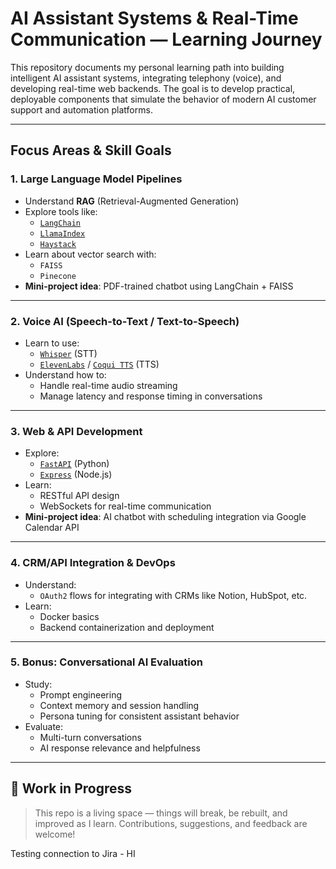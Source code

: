 # AI Assistant Systems & Real-Time Communication — Learning Journey

This repository documents my personal learning path into building intelligent AI assistant systems, integrating telephony (voice), and developing real-time web backends. The goal is to develop practical, deployable components that simulate the behavior of modern AI customer support and automation platforms.

---

## Focus Areas & Skill Goals

### 1. Large Language Model Pipelines

- Understand **RAG** (Retrieval-Augmented Generation)
- Explore tools like:
  - [`LangChain`](https://github.com/langchain-ai/langchain)
  - [`LlamaIndex`](https://github.com/jerryjliu/llama_index)
  - [`Haystack`](https://github.com/deepset-ai/haystack)
- Learn about vector search with:
  - `FAISS`
  - `Pinecone`
- **Mini-project idea**: PDF-trained chatbot using LangChain + FAISS

---

### 2. Voice AI (Speech-to-Text / Text-to-Speech)

- Learn to use:
  - [`Whisper`](https://github.com/openai/whisper) (STT)
  - [`ElevenLabs`](https://www.elevenlabs.io/) / [`Coqui TTS`](https://github.com/coqui-ai/TTS) (TTS)
- Understand how to:
  - Handle real-time audio streaming
  - Manage latency and response timing in conversations

---

### 3. Web & API Development

- Explore:
  - [`FastAPI`](https://fastapi.tiangolo.com/) (Python)
  - [`Express`](https://expressjs.com/) (Node.js)
- Learn:
  - RESTful API design
  - WebSockets for real-time communication
- **Mini-project idea**: AI chatbot with scheduling integration via Google Calendar API

---

### 4. CRM/API Integration & DevOps

- Understand:
  - `OAuth2` flows for integrating with CRMs like Notion, HubSpot, etc.
- Learn:
  - Docker basics
  - Backend containerization and deployment

---

### 5. Bonus: Conversational AI Evaluation

- Study:
  - Prompt engineering
  - Context memory and session handling
  - Persona tuning for consistent assistant behavior
- Evaluate:
  - Multi-turn conversations
  - AI response relevance and helpfulness

---

## 🔧 Work in Progress

> This repo is a living space — things will break, be rebuilt, and improved as I learn. Contributions, suggestions, and feedback are welcome!

Testing connection to Jira - HI
